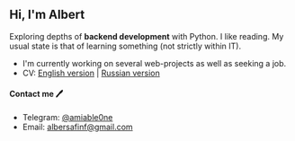 ## Hi, I'm Albert
Exploring depths of **backend development** with Python. I like reading. My usual state is that of learning something (not strictly within IT).

- I'm currently working on several web-projects as well as seeking a job.
- CV: [English version](https://drive.google.com/file/d/1lZdTh0Tnk-FtPBK8ptl0LVL4uL1D-CaR/view?usp=drive_link) | [Russian version](https://drive.google.com/file/d/1qye5I1vUH8LxV7-svn9-A_gAQS9YtSfj/view?usp=drive_link)

#### Contact me 🖊️
- Telegram: [@amiable0ne](t.me/amiable0ne)
- Email: [albersafinf@gmail.com](albersafinf@gmail.com)
<!--
**amiableone/amiableone** is a ✨ _special_ ✨ repository because its `README.md` (this file) appears on your GitHub profile.

Here are some ideas to get you started:

- 🔭 I’m currently working on ...
- 🌱 I’m currently learning ...
- 👯 I’m looking to collaborate on ...
- 🤔 I’m looking for help with ...
- 💬 Ask me about ...
- 📫 How to reach me: ...
- 😄 Pronouns: ...
- ⚡ Fun fact: ...
-->
